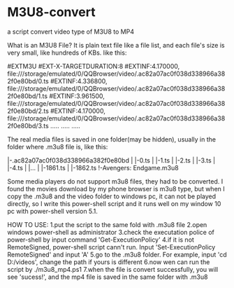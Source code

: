 # M3U8-convert
a script convert video type of M3U8 to MP4 

What is an M3U8 File? It is plain text file like a file list, and each file's size is very small, like hundreds of KBs. like this:

  #EXTM3U 
  #EXT-X-TARGETDURATION:8 
  #EXTINF:4.170000,
  file:///storage/emulated/0/QQBrowser/video/.ac82a07ac0f038d338966a382f0e80bd/0.ts 
  #EXTINF:4.336800,
  file:///storage/emulated/0/QQBrowser/video/.ac82a07ac0f038d338966a382f0e80bd/1.ts 
  #EXTINF:3.961500,
  file:///storage/emulated/0/QQBrowser/video/.ac82a07ac0f038d338966a382f0e80bd/2.ts 
  #EXTINF:4.170000,
  file:///storage/emulated/0/QQBrowser/video/.ac82a07ac0f038d338966a382f0e80bd/3.ts 
  .....
  .....
  .....
  
  
The real media files is saved in one folder(may be hidden), usually in the folder where .m3u8 file is, like this:

|-.ac82a07ac0f038d338966a382f0e80bd
|   |-0.ts
|   |-1.ts
|   |-2.ts
|   |-3.ts
|   |-4.ts
|   |...
|   |-1861.ts
|   |-1862.ts
!-Avengers: Endgame.m3u8


Some media players do not support m3u8 files, they had to be converted. I found the movies download by my phone browser is m3u8 type, but when I copy the .m3u8 and the video folder to windows pc, it can not be played directly, so I write this power-shell script and it runs well on my window 10 pc with power-shell version 5.1.

HOW TO USE:
 1.put the script to  the same fold with .m3u8 file
 2.open windows power-shell as administrator
 3.check the executation police of power-shell by input command 'Get-ExecutionPolicy'
 4.if it is not RemoteSigned, power-shell script cann't run. Input 'Set-ExecutionPolicy RemoteSigned' and input 'A'
 5.go to the .m3u8 folder. For example, input 'cd D:/videos', change the path if yours is different
 6.now wen can run the script by ./m3u8_mp4.ps1
 7.when the file is convert successfully, you will see 'sucess!', and the mp4 file is saved in the same folder with .m3u8
 

